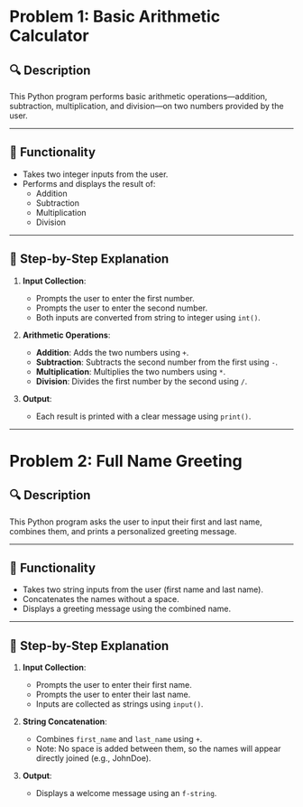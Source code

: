 # Problem 1: Basic Arithmetic Calculator

## 🔍 Description
This Python program performs basic arithmetic operations—addition, subtraction, multiplication, and division—on two numbers provided by the user.

---

## 📌 Functionality
- Takes two integer inputs from the user.
- Performs and displays the result of:
  - Addition
  - Subtraction
  - Multiplication
  - Division

---

## 🧠 Step-by-Step Explanation

1. **Input Collection**:
   - Prompts the user to enter the first number.
   - Prompts the user to enter the second number.
   - Both inputs are converted from string to integer using `int()`.

2. **Arithmetic Operations**:
   - **Addition**: Adds the two numbers using `+`.
   - **Subtraction**: Subtracts the second number from the first using `-`.
   - **Multiplication**: Multiplies the two numbers using `*`.
   - **Division**: Divides the first number by the second using `/`.

3. **Output**:
   - Each result is printed with a clear message using `print()`.

----------------------------------------------------------------------------
# Problem 2: Full Name Greeting

## 🔍 Description
This Python program asks the user to input their first and last name, combines them, and prints a personalized greeting message.

---

## 📌 Functionality
- Takes two string inputs from the user (first name and last name).
- Concatenates the names without a space.
- Displays a greeting message using the combined name.

---

## 🧠 Step-by-Step Explanation

1. **Input Collection**:
   - Prompts the user to enter their first name.
   - Prompts the user to enter their last name.
   - Inputs are collected as strings using `input()`.

2. **String Concatenation**:
   - Combines `first_name` and `last_name` using `+`.
   - Note: No space is added between them, so the names will appear directly joined (e.g., JohnDoe).

3. **Output**:
   - Displays a welcome message using an `f-string`.

